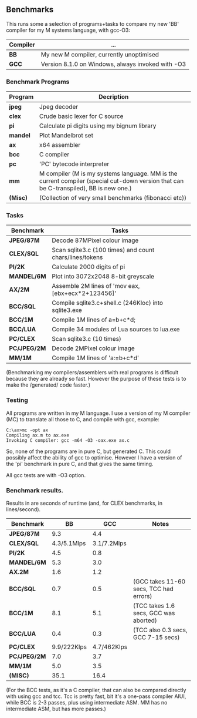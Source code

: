 ## Benchmarks

This runs some a selection of programs+tasks to compare my new 'BB' compiler for my M systems language, with gcc-O3:

Compiler | ...
--- | ---
**BB** | My new M compiler, currently unoptimised
**GCC** | Version 8.1.0 on Windows, always invoked with -O3

### Benchmark Programs

Program | Decription
--- | ---
**jpeg** | Jpeg decoder
**clex** | Crude basic lexer for C source
**pi** | Calculate pi digits using my bignum library
**mandel** | Plot Mandelbrot set
**ax** | x64 assembler
**bcc** | C compiler
**pc** | 'PC' bytecode interpreter
**mm** | M compiler (M is my systems language. MM is the current compiler (special cut-down version that can be C-transpiled), BB is new one.)
**(Misc)** | (Collection of very small benchmarks (fibonacci etc))

### Tasks

Benchmark | Tasks
--- | ---
**JPEG/87M** | Decode 87MPixel colour image
**CLEX/SQL** | Scan sqlite3.c (100 times) and count chars/lines/tokens
**PI/2K** | Calculate 2000 digits of pi
**MANDEL/6M** | Plot into 3072x2048 8-bit greyscale
**AX/2M** | Assemble 2M lines of 'mov eax,[ebx+ecx*2+123456]'
**BCC/SQL** | Compile sqlite3.c+shell.c (246Kloc) into sqlite3.exe
**BCC/1M** | Compile 1M lines of a=b+c*d;
**BCC/LUA** | Compile 34 modules of Lua sources to lua.exe
**PC/CLEX** | Scan sqlite3.c (10 times)
**PC/JPEG/2M** | Decode 2MPixel colour image
**MM/1M** | Compile 1M lines of 'a:=b+c*d'

(Benchmarking my compilers/assemblers with real programs is difficult because
they are already so fast. However the purpose of these tests is to make the
/generated/ code faster.)

### Testing

All programs are written in my M language. I use a version of my M compiler (MC)
to translate all those to C, and compile with gcc, example:

    C:\ax>mc -opt ax
    Compiling ax.m to ax.exe
    Invoking C compiler: gcc -m64 -O3 -oax.exe ax.c

So, none of the programs are in pure C, but generated C. This could
possibly affect the ability of gcc to optimise. However I have a version
of the 'pi' benchmark in pure C, and that gives the same timing.

All gcc tests are with -O3 option.

### Benchmark results.

Results in are seconds of runtime (and, for CLEX benchmarks, in lines/second).

Benchmark | BB | GCC | Notes
--- | --- | --- | ---
**JPEG/87M** | 9.3 | 4.4| 
**CLEX/SQL** |  4.3/5.1Mlps | 3.1/7.2Mlps | 
**PI/2K** |   4.5 |   0.8 | 
**MANDEL/6M** |   5.3  |  3.0 | 
**AX.2M**  |  1.6 |   1.2 | 
**BCC/SQL** |   0.7  |  0.5  |  (GCC takes 11-60 secs, TCC had errors)
**BCC/1M** |  8.1 |   5.1 |   (TCC takes 1.6 secs, GCC was aborted)
**BCC/LUA** |   0.4 |   0.3  |  (TCC also 0.3 secs, GCC 7-15 secs)
**PC/CLEX** |   9.9/222Klps | 4.7/462Klps | 
**PC/JPEG/2M** |  7.0 |   3.7 | 
**MM/1M**  |  5.0 |   3.5 | 
**(MISC)** | 35.1 |  16.4  |

(For the BCC tests, as it's a C compiler, that can also be compared directly with using gcc and tcc. Tcc is pretty fast, bit it's a one-pass compiler AIUI, while BCC is 2-3 passes, plus using intermediate ASM. MM has no intermediate ASM, but has more passes.)

